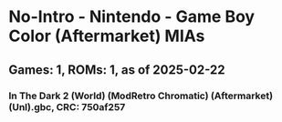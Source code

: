 # No-Intro - Nintendo - Game Boy Color (Aftermarket) MIAs
## Games: 1, ROMs: 1, as of 2025-02-22

### In The Dark 2 (World) (ModRetro Chromatic) (Aftermarket) (Unl).gbc, CRC: 750af257
